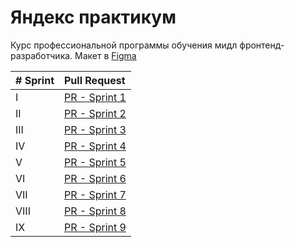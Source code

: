 
# Яндекс практикум

Курс профессиональной программы обучения мидл фронтенд-разработчика. Макет в [Figma](https://www.figma.com/file/IwpjO4IdUYca2gTCO89hQ0/Chat_external_link-(Copy)?type=design&node-id=1-600&mode=design&t=ZrhM6YX70Q5OFtkP-0)

|  # Sprint   | Pull Request     |
| :-------- | :------- |
| I | [PR - Sprint 1]() | 
| II | [PR - Sprint 2]() | 
| III | [PR - Sprint 3]() | 
| IV | [PR - Sprint 4]() | 
| V | [PR - Sprint 5]() | 
| VI | [PR - Sprint 6]() | 
| VII | [PR - Sprint 7]() | 
| VIII | [PR - Sprint 8]() | 
| IX | [PR - Sprint 9]() | 
